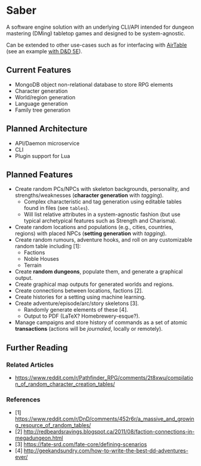 # Saber

A software engine solution with an underlying CLI/API intended for dungeon 
mastering (DMing) tabletop games and designed to be system-agnostic.

Can be extended to other use-cases such as for interfacing with 
[AirTable](https://airtable.com) (see an example 
[with D&D 5E](https://github.com/AlexSafatli/airtable-dnd)).

## Current Features

- MongoDB object non-relational database to store RPG elements
- Character generation
- World/region generation
- Language generation
- Family tree generation

## Planned Architecture

- API/Daemon microservice
- CLI
- Plugin support for Lua

## Planned Features

- Create random PCs/NPCs with skeleton backgrounds, personality, and 
  strengths/weaknesses (**character generation** with *tagging*).
  - Complex characteristic and tag generation using editable tables found in 
  files (see `tables`).
  - Will list relative attributes in a system-agnostic fashion (but use typical 
  archetypical features such as Strength and Charisma).
- Create random locations and populations (e.g., cities, countries, regions) 
  with placed NPCs (**setting generation** with *tagging*).
- Create random rumours, adventure hooks, and roll on any customizable random 
  table including [1]:
  - Factions
  - Noble Houses
  - Terrain
- Create **random dungeons**, populate them, and generate a graphical output.
- Create graphical map outputs for generated worlds and regions.
- Create connections between locations, factions [2].
- Create histories for a setting using machine learning.
- Create adventure/episode/arc/story skeletons [3].
  - Randomly generate elements of these [4].
  - Output to PDF (LaTeX? Homebrewery-esque?).
- Manage campaigns and store history of commands as a set of atomic 
  **transactions** (actions will be *journaled*, locally or remotely).

## Further Reading

### Related Articles

- https://www.reddit.com/r/Pathfinder_RPG/comments/2t8xwu/compilation_of_random_character_creation_tables/

### References

- [1] https://www.reddit.com/r/DnD/comments/452r6r/a_massive_and_growing_resource_of_random_tables/
- [2] http://redbeardsravings.blogspot.ca/2011/08/faction-connections-in-megadungeon.html
- [3] https://fate-srd.com/fate-core/defining-scenarios
- [4] http://geekandsundry.com/how-to-write-the-best-dd-adventures-ever/
